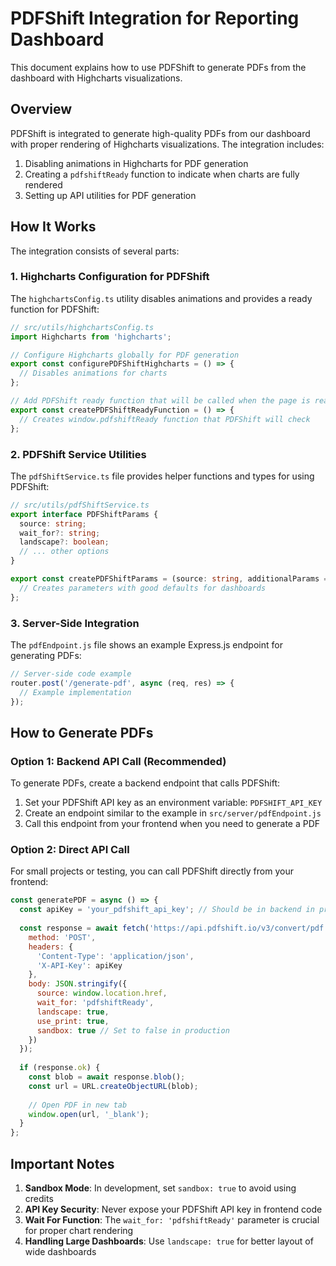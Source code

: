 # PDFShift Integration for Reporting Dashboard

This document explains how to use PDFShift to generate PDFs from the dashboard with Highcharts visualizations.

## Overview

PDFShift is integrated to generate high-quality PDFs from our dashboard with proper rendering of Highcharts visualizations. The integration includes:

1. Disabling animations in Highcharts for PDF generation
2. Creating a `pdfshiftReady` function to indicate when charts are fully rendered
3. Setting up API utilities for PDF generation

## How It Works

The integration consists of several parts:

### 1. Highcharts Configuration for PDFShift

The `highchartsConfig.ts` utility disables animations and provides a ready function for PDFShift:

```typescript
// src/utils/highchartsConfig.ts
import Highcharts from 'highcharts';

// Configure Highcharts globally for PDF generation
export const configurePDFShiftHighcharts = () => {
  // Disables animations for charts
};

// Add PDFShift ready function that will be called when the page is ready
export const createPDFShiftReadyFunction = () => {
  // Creates window.pdfshiftReady function that PDFShift will check
};
```

### 2. PDFShift Service Utilities

The `pdfShiftService.ts` file provides helper functions and types for using PDFShift:

```typescript
// src/utils/pdfShiftService.ts
export interface PDFShiftParams {
  source: string;
  wait_for?: string;
  landscape?: boolean;
  // ... other options
}

export const createPDFShiftParams = (source: string, additionalParams = {}) => {
  // Creates parameters with good defaults for dashboards
};
```

### 3. Server-Side Integration

The `pdfEndpoint.js` file shows an example Express.js endpoint for generating PDFs:

```javascript
// Server-side code example
router.post('/generate-pdf', async (req, res) => {
  // Example implementation
});
```

## How to Generate PDFs

### Option 1: Backend API Call (Recommended)

To generate PDFs, create a backend endpoint that calls PDFShift:

1. Set your PDFShift API key as an environment variable: `PDFSHIFT_API_KEY`
2. Create an endpoint similar to the example in `src/server/pdfEndpoint.js`
3. Call this endpoint from your frontend when you need to generate a PDF

### Option 2: Direct API Call

For small projects or testing, you can call PDFShift directly from your frontend:

```javascript
const generatePDF = async () => {
  const apiKey = 'your_pdfshift_api_key'; // Should be in backend in production
  
  const response = await fetch('https://api.pdfshift.io/v3/convert/pdf', {
    method: 'POST',
    headers: {
      'Content-Type': 'application/json',
      'X-API-Key': apiKey
    },
    body: JSON.stringify({
      source: window.location.href,
      wait_for: 'pdfshiftReady',
      landscape: true,
      use_print: true,
      sandbox: true // Set to false in production
    })
  });
  
  if (response.ok) {
    const blob = await response.blob();
    const url = URL.createObjectURL(blob);
    
    // Open PDF in new tab
    window.open(url, '_blank');
  }
};
```

## Important Notes

1. **Sandbox Mode**: In development, set `sandbox: true` to avoid using credits
2. **API Key Security**: Never expose your PDFShift API key in frontend code
3. **Wait For Function**: The `wait_for: 'pdfshiftReady'` parameter is crucial for proper chart rendering
4. **Handling Large Dashboards**: Use `landscape: true` for better layout of wide dashboards 